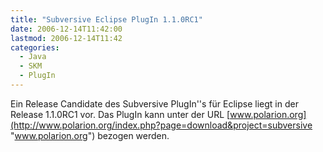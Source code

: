 ```yaml
---
title: "Subversive Eclipse PlugIn 1.1.0RC1"
date: 2006-12-14T11:42:00
lastmod: 2006-12-14T11:42
categories:
  - Java
  - SKM
  - PlugIn
---
```

Ein Release Candidate des Subversive PlugIn''s für Eclipse liegt in der Release 1.1.0RC1 vor. 
Das PlugIn kann unter der URL [www.polarion.org](http://www.polarion.org/index.php?page=download&project=subversive "www.polarion.org") bezogen werden.
